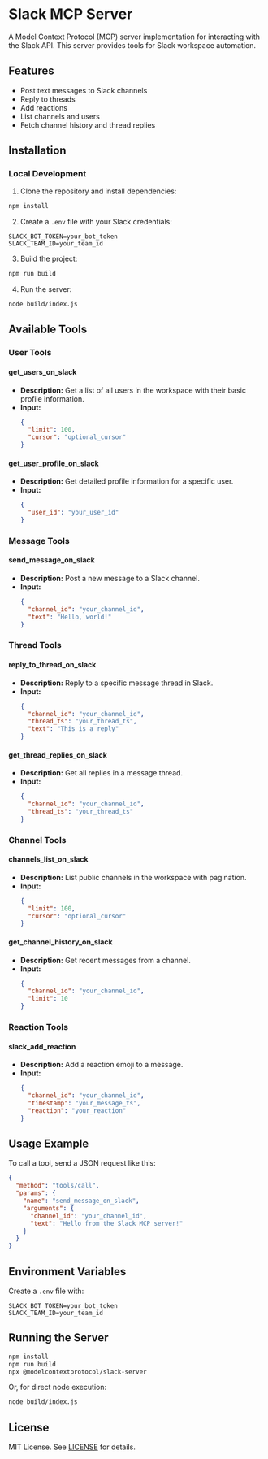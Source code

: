 # Slack MCP Server

A Model Context Protocol (MCP) server implementation for interacting with the Slack API. This server provides tools for Slack workspace automation.

## Features

- Post text messages to Slack channels
- Reply to threads
- Add reactions
- List channels and users
- Fetch channel history and thread replies

## Installation

### Local Development

1. Clone the repository and install dependencies:
```bash
npm install
```

2. Create a `.env` file with your Slack credentials:
```
SLACK_BOT_TOKEN=your_bot_token
SLACK_TEAM_ID=your_team_id
```

3. Build the project:
```bash
npm run build
```

4. Run the server:
```bash
node build/index.js
```

## Available Tools

### User Tools

#### get_users_on_slack
- **Description:** Get a list of all users in the workspace with their basic profile information.
- **Input:**
  ```json
  {
    "limit": 100,
    "cursor": "optional_cursor"
  }
  ```

#### get_user_profile_on_slack
- **Description:** Get detailed profile information for a specific user.
- **Input:**
  ```json
  {
    "user_id": "your_user_id"
  }
  ```

### Message Tools

#### send_message_on_slack
- **Description:** Post a new message to a Slack channel.
- **Input:**
  ```json
  {
    "channel_id": "your_channel_id",
    "text": "Hello, world!"
  }
  ```

### Thread Tools

#### reply_to_thread_on_slack
- **Description:** Reply to a specific message thread in Slack.
- **Input:**
  ```json
  {
    "channel_id": "your_channel_id",
    "thread_ts": "your_thread_ts",
    "text": "This is a reply"
  }
  ```

#### get_thread_replies_on_slack
- **Description:** Get all replies in a message thread.
- **Input:**
  ```json
  {
    "channel_id": "your_channel_id",
    "thread_ts": "your_thread_ts"
  }
  ```

### Channel Tools

#### channels_list_on_slack
- **Description:** List public channels in the workspace with pagination.
- **Input:**
  ```json
  {
    "limit": 100,
    "cursor": "optional_cursor"
  }
  ```

#### get_channel_history_on_slack
- **Description:** Get recent messages from a channel.
- **Input:**
  ```json
  {
    "channel_id": "your_channel_id",
    "limit": 10
  }
  ```

### Reaction Tools

#### slack_add_reaction
- **Description:** Add a reaction emoji to a message.
- **Input:**
  ```json
  {
    "channel_id": "your_channel_id",
    "timestamp": "your_message_ts",
    "reaction": "your_reaction"
  }
  ```

## Usage Example

To call a tool, send a JSON request like this:
```json
{
  "method": "tools/call",
  "params": {
    "name": "send_message_on_slack",
    "arguments": {
      "channel_id": "your_channel_id",
      "text": "Hello from the Slack MCP server!"
    }
  }
}
```

## Environment Variables

Create a `.env` file with:
```
SLACK_BOT_TOKEN=your_bot_token
SLACK_TEAM_ID=your_team_id
```

## Running the Server

```bash
npm install
npm run build
npx @modelcontextprotocol/slack-server
```

Or, for direct node execution:
```bash
node build/index.js
```

## License

MIT License. See [LICENSE](LICENSE) for details.
